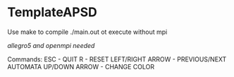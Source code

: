 # TemplateAPSD

<p>
Use make to compile
./main.out ot execute without mpi

*allegro5 and openmpi needed*
</p>

<p>
Commands:
ESC - QUIT
R - RESET
LEFT/RIGHT ARROW - PREVIOUS/NEXT AUTOMATA
UP/DOWN ARROW - CHANGE COLOR
</p>
